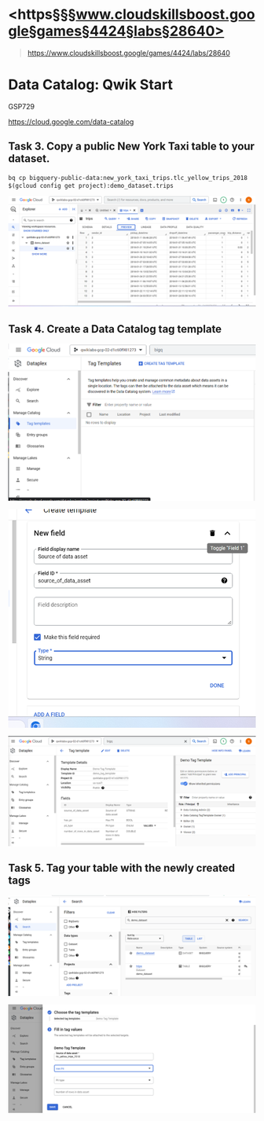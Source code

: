 # <https§§§www.cloudskillsboost.google§games§4424§labs§28640>
> <https://www.cloudskillsboost.google/games/4424/labs/28640>

# Data Catalog: Qwik Start
GSP729

https://cloud.google.com/data-catalog

## Task 3. Copy a public New York Taxi table to your dataset.


```
bq cp bigquery-public-data:new_york_taxi_trips.tlc_yellow_trips_2018 $(gcloud config get project):demo_dataset.trips
```
![Alt text](image.png)

## Task 4. Create a Data Catalog tag template

![Alt text](image-1.png)

![Alt text](image-2.png)

![Alt text](image-3.png)


##  Task 5. Tag your table with the newly created tags

![Alt text](image-4.png)

![Alt text](image-5.png)
